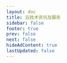 ```yaml
---
layout: doc
title: 云技术资讯及服务
sidebar: false
footer: true
prev: false
next: false 
hideAdContent: true
lastUpdated: false
---
```


<!--@include: ./zh/news/wikipedia/latest.md -->


